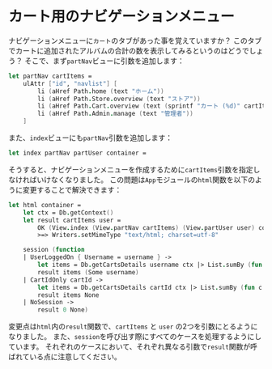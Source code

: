 # カート用のナビゲーションメニュー

ナビゲーションメニューに`カート`のタブがあった事を覚えていますか？
このタブでカートに追加されたアルバムの合計の数を表示してみるというのはどうでしょう？
そこで、まず`partNav`ビューに引数を追加します：

```fsharp
let partNav cartItems = 
    ulAttr ["id", "navlist"] [ 
        li (aHref Path.home (text "ホーム"))
        li (aHref Path.Store.overview (text "ストア"))
        li (aHref Path.Cart.overview (text (sprintf "カート (%d)" cartItems)))
        li (aHref Path.Admin.manage (text "管理者"))
    ]
```

また、`index`ビューにも`partNav`引数を追加します：

```fsharp
let index partNav partUser container = 
```

そうすると、ナビゲーションメニューを作成するために`cartItems`引数を指定しなければいけなくなりました。
この問題は`App`モジュールの`html`関数を以下のように変更することで解決できます：

```fsharp
let html container =
    let ctx = Db.getContext()
    let result cartItems user =
        OK (View.index (View.partNav cartItems) (View.partUser user) container)
        >=> Writers.setMimeType "text/html; charset=utf-8"

    session (function
    | UserLoggedOn { Username = username } -> 
        let items = Db.getCartsDetails username ctx |> List.sumBy (fun c -> c.Count)
        result items (Some username)
    | CartIdOnly cartId ->
        let items = Db.getCartsDetails cartId ctx |> List.sumBy (fun c -> c.Count)
        result items None
    | NoSession ->
        result 0 None)
```

変更点は`html`内の`result`関数で、`cartItems` と `user` の2つを引数にとるようになりました。
また、`session`を呼び出す際にすべてのケースを処理するようにしています。
それぞれのケースにおいて、それぞれ異なる引数で`result`関数が呼ばれている点に注意してください。
